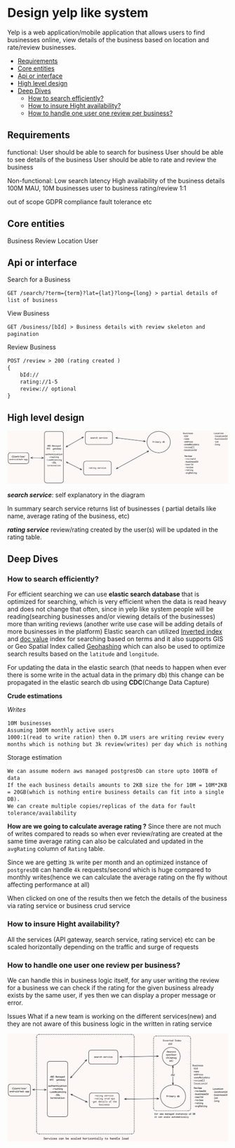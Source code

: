 # Design yelp like system
Yelp is a web application/mobile application that allows users to find businesses online, view details of the business based on location and rate/review businesses.

- [Requirements](#requirements)
- [Core entities](#core-entities)
- [Api or interface](#api-or-interface)
- [High level design](#high-level-design)
- [Deep Dives](#deep-dives)
  - [How to search efficiently?](#how-to-search-efficiently)
  - [How to insure Hight availability?](#how-to-insure-hight-availability)
  - [How to handle one user one review per business?](#how-to-handle-one-user-one-review-per-business)

## Requirements

functional:
User should be able to search for business
User should be able to see details of the business
User should be able to rate and review the business


Non-functional:
Low search latency
High availability of the business details 
100M MAU, 10M businesses
user to business rating/review 1:1

out of scope
GDPR compliance
fault tolerance
etc

## Core entities
Business
Review
Location
User

## Api or interface

Search for a Business
```
GET /search/?term={term}?lat={lat}?long={long} > partial details of list of business

```
View Business
```
GET /business/[bId] > Business details with review skeleton and pagination
```
Review Business
```
POST /review > 200 (rating created )
{
    bId://
    rating://1-5
    review:// optional
}
```

## High level design

![highlevel](image.png)

***search service***: self explanatory in the diagram

In summary search service returns list of businesses ( partial details like name, average rating of the business, etc)

***rating service*** 
review/rating created by the user(s) will be updated in the rating table.


## Deep Dives

### How to search efficiently?

For efficient searching we can use **elastic search database** that is optimized for searching, which is very efficient when the data is read heavy and does not change that often, since in yelp like system people will be reading(searching businesses and/or viewing details of the businesses) more than writing reviews (another write use case will be adding details of more businesses in the platform)
Elastic search can utilized [Inverted index](https://github.com/prashantRmishra/System-design/tree/main/elastic-search#how-documents-are-stored-inside-the-lucene-segments) and [doc value](https://github.com/prashantRmishra/System-design/tree/main/elastic-search#how-to-match-the-search-query) index for searching based on terms and it also supports GIS or Geo Spatial Index called [Geohashing](https://github.com/prashantRmishra/System-design/blob/main/important-concepts/PostGresPerformanceAndSearchLatencyForSpatialQueries.md#geohashing) which can also be used to optimize search results based on the `latitude` and `longitude`.

For updating the data in the elastic search (that needs to happen when ever there is some write in the actual data in the primary db) this change can be propagated in the elastic search db using **CDC**(Change Data Capture)

**Crude estimations**

*Writes*
```
10M businesses
Assuming 100M monthly active users
1000:1(read to write ration) then 0.1M users are writing review every months which is nothing but 3k review(writes) per day which is nothing
```
Storage estimation

```
We can assume modern aws managed postgresDb can store upto 100TB of data
If the each business details amounts to 2KB size the for 10M = 10M*2KB = 20GB(which is nothing entire business details can fit into a single DB).
We can create multiple copies/replicas of the data for fault tolerance/availability
```


**How are we going to calculate average rating ?**
Since there are not much of writes compared to reads so when ever review/rating are created at the same time average rating can also be calculated and updated in the `avgRating` column of `Rating` table.

Since we are getting `3k` write per month and an optimized instance of `postgresDB` can handle `4k` requests/second which is huge compared to monthly writes(hence we can calculate the average rating on the fly without affecting performance at all)

When clicked on one of the results then we fetch the details of the business  via rating service or business crud service


### How to insure Hight availability?
All the services (API gateway, search service, rating service) etc can be scaled horizontally depending on the traffic and surge of requests

### How to handle one user one review per business?
We can handle this in business logic itself, for any user writing the review for a business we can check if the rating for the given business already exists by the same user, if yes then we can display a proper message or error.

Issues
What if a new team is working on the different services(new) and they are not aware of this business logic in the written in rating service


![deepdive](image-1.png)